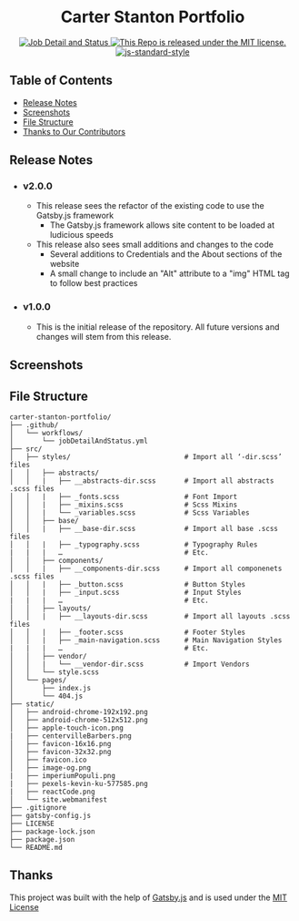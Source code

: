<h1 align="center">
  <br />Carter Stanton Portfolio
</h1>
<p align="center">
  <a href="https://github.com/CStanton-dev/carter-stanton-portfolio/actions/workflows/jobDetailAndStatus.yml">
    <img src="https://github.com/CStanton-dev/carter-stanton-portfolio/actions/workflows/jobDetailAndStatus.yml/badge.svg?style=flat" alt="Job Detail and Status">
  </a>
  <a href="https://github.com/CStanton-dev/carter-stanton-portfolio/blob/main/LICENSE">
    <img alt="This Repo is released under the MIT license." src="https://img.shields.io/github/license/cstanton-dev/carter-stanton-portfolio?style=flat" />
  </a>
  <a href="https://github.com/feross/standard">
    <img src="https://img.shields.io/badge/code%20style-standard-brightgreen.svg?style=flat" alt="js-standard-style">
  </a>
</p>

## Table of Contents

- [Release Notes](#-release-notes)
- [Screenshots](#-screenshots)
- [File Structure](#-file-structure)
- [Thanks to Our Contributors](#-thanks)

## Release Notes

- ### v2.0.0
  - This release sees the refactor of the existing code to use the Gatsby.js framework
    - The Gatsby.js framework allows site content to be loaded at ludicious speeds
  - This release also sees small additions and changes to the code
    - Several additions to Credentials and the About sections of the website
    - A small change to include an "Alt" attribute to a "img" HTML tag to follow best practices
- ### v1.0.0
  - This is the initial release of the repository. All future versions and changes will stem from this release.

## Screenshots

## File Structure

```shell
carter-stanton-portfolio/
├── .github/
│   └── workflows/
│       └── jobDetailAndStatus.yml
├── src/
│   ├── styles/                            # Import all ‘-dir.scss’ files
│   │   ├── abstracts/
│   │   |   ├── __abstracts-dir.scss       # Import all abstracts .scss files
│   │   |   ├── _fonts.scss                # Font Import
│   │   |   ├── _mixins.scss               # Scss Mixins
│   │   |   └── _variables.scss            # Scss Variables
│   │   ├── base/
│   │   |   ├── __base-dir.scss            # Import all base .scss files
│   │   |   ├── _typography.scss           # Typography Rules
|   |   |   …                              # Etc.
│   │   ├── components/
│   │   |   ├── __components-dir.scss      # Import all componenets .scss files
│   │   |   ├── _button.scss               # Button Styles
│   │   |   ├── _input.scss                # Input Styles
|   |   |   …                              # Etc.
│   │   ├── layouts/
│   │   |   ├── __layouts-dir.scss         # Import all layouts .scss files
│   │   |   ├── _footer.scss               # Footer Styles
│   │   |   ├── _main-navigation.scss      # Main Navigation Styles
|   |   |   …                              # Etc.
│   │   ├── vendor/
│   │   |   └── __vendor-dir.scss          # Import Vendors
│   │   └── style.scss
│   └── pages/
│       ├── index.js
│       └── 404.js
├── static/
│   ├── android-chrome-192x192.png
│   ├── android-chrome-512x512.png
│   ├── apple-touch-icon.png
|   ├── centervilleBarbers.png
│   ├── favicon-16x16.png
│   ├── favicon-32x32.png
│   ├── favicon.ico
│   ├── image-og.png
|   ├── imperiumPopuli.png
|   ├── pexels-kevin-ku-577585.png
|   ├── reactCode.png
│   └── site.webmanifest
├── .gitignore
├── gatsby-config.js
├── LICENSE
├── package-lock.json
├── package.json
└── README.md
```

## Thanks

This project was built with the help of <a href="https://www.gatsbyjs.com">Gatsby.js</a> and is used under the <a href="https://github.com/CStanton-dev/carter-stanton-portfolio/blob/main/LICENSE">MIT License</a>
